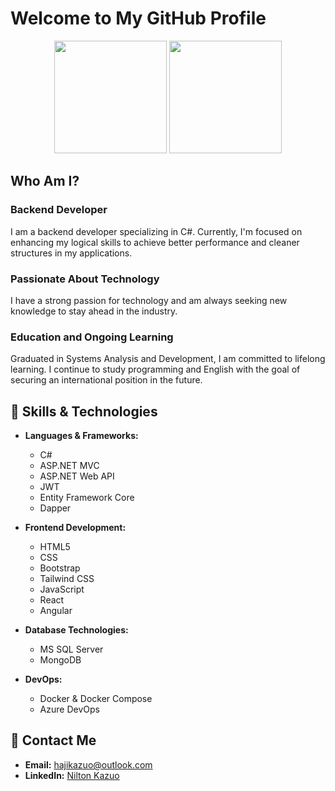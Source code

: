 # Welcome to My GitHub Profile

<p align="center">
  <img height="180em" src="https://github-readme-stats.vercel.app/api?username=hajikazuo&show_icons=true&theme=dracula&include_all_commits=true&count_private=true" />
  <img height="180em" src="https://github-readme-stats.vercel.app/api/top-langs/?username=hajikazuo&hide=html,css&layout=compact&langs_count=16&theme=dracula" />
</p>

## Who Am I?

### Backend Developer

I am a backend developer specializing in C#. Currently, I'm focused on enhancing my logical skills to achieve better performance and cleaner structures in my applications.

### Passionate About Technology

I have a strong passion for technology and am always seeking new knowledge to stay ahead in the industry.

### Education and Ongoing Learning

Graduated in Systems Analysis and Development, I am committed to lifelong learning. I continue to study programming and English with the goal of securing an international position in the future.

## 🚀 Skills & Technologies

- **Languages & Frameworks:**
  - C#
  - ASP.NET MVC
  - ASP.NET Web API
  - JWT
  - Entity Framework Core
  - Dapper

- **Frontend Development:**
  - HTML5
  - CSS
  - Bootstrap
  - Tailwind CSS
  - JavaScript
  - React
  - Angular

- **Database Technologies:**
  - MS SQL Server
  - MongoDB

- **DevOps:**
  - Docker & Docker Compose
  - Azure DevOps

## 📧 Contact Me

- **Email:** [hajikazuo@outlook.com](mailto:hajikazuo@outlook.com)
- **LinkedIn:** [Nilton Kazuo](https://www.linkedin.com/in/nilton-kazuo/)



